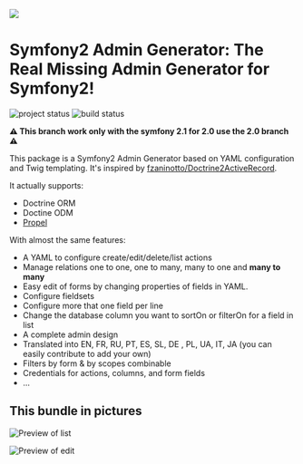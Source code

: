 <a href="http://knpbundles.com/symfony2admingenerator/AdmingeneratorGeneratorBundle"><img src="http://knpbundles.com/symfony2admingenerator/AdmingeneratorGeneratorBundle/badge"></a>

# Symfony2 Admin Generator: The Real Missing Admin Generator for Symfony2! 

![project status](http://stillmaintained.com/cedriclombardot/AdmingeneratorGeneratorBundle.png) ![build status](https://secure.travis-ci.org/symfony2admingenerator/AdmingeneratorGeneratorBundle.png)

**:warning: This branch work only with the symfony 2.1 for 2.0 use the 2.0 branch :warning:**

This package is a Symfony2 Admin Generator based on YAML configuration and Twig templating.
It's inspired by [fzaninotto/Doctrine2ActiveRecord](https://github.com/fzaninotto/Doctrine2ActiveRecord).

It actually supports:

* Doctrine ORM
* Doctine ODM
* [Propel](http://github.com/propelorm/Propel)

With almost the same features:

* A YAML to configure create/edit/delete/list actions
* Manage relations one to one, one to many, many to one and **many to many**
* Easy edit of forms by changing properties of fields in YAML.
* Configure fieldsets
* Configure more that one field per line
* Change the database column you want to sortOn or filterOn for a field in list
* A complete admin design
* Translated into EN, FR, RU, PT, ES, SL, DE , PL, UA, IT, JA (you can easily contribute to add your own)
* Filters by form & by scopes combinable
* Credentials for actions, columns, and form fields
* ...
## This bundle in pictures

![Preview of list](https://github.com/symfony2admingenerator/AdmingeneratorGeneratorBundle/raw/master/Resources/doc/doc_list.png)

![Preview of edit](https://github.com/symfony2admingenerator/AdmingeneratorGeneratorBundle/raw/master/Resources/doc/doc_edit.png)